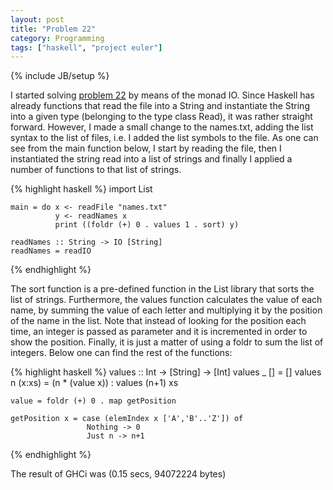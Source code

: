 ```yaml
---
layout: post
title: "Problem 22"
category: Programming
tags: ["haskell", "project euler"]
---
```

{% include JB/setup %}

I started solving [problem 22](http://projecteuler.net/index.php?section=problems&id=22) by means of the
monad IO. Since Haskell has already functions that read the file into a String
and instantiate the String into a given type (belonging to the type class
Read), it was rather straight forward. However, I made a small change to the
names.txt, adding the list syntax to the list of files, i.e. I added the list
symbols to the file. As one can see from the main function below, I start by
reading the file, then I instantiated the string read into a list of strings
and finally I applied a number of functions to that list of strings.

{% highlight haskell %}
    import List
    
    main = do x <- readFile "names.txt"
              y <- readNames x
              print ((foldr (+) 0 . values 1 . sort) y)
    
    readNames :: String -> IO [String]
    readNames = readIO
{% endhighlight %}

The sort function is a pre-defined function in the List library that sorts
the list of strings. Furthermore, the values function calculates the value
of each name, by summing the value of each letter and multiplying it by the
position of the name in the list. Note that instead of looking for the
position each time, an integer is passed as parameter and it is incremented in
order to show the position. Finally, it is just a matter of using a foldr to
sum the list of integers. Below one can find the rest of the functions:

{% highlight haskell %}
    values :: Int -> [String] -> [Int]
    values _ [] = []
    values n (x:xs) = (n * (value x)) : values (n+1) xs
    
    value = foldr (+) 0 . map getPosition
    
    getPosition x = case (elemIndex x ['A','B'..'Z']) of
                     Nothing -> 0
                     Just n -> n+1
{% endhighlight %}

The result of GHCi was (0.15 secs, 94072224 bytes)

